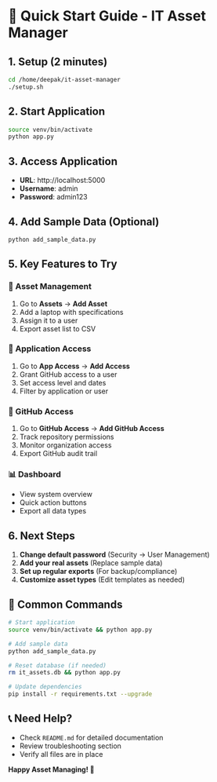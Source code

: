 # 🚀 Quick Start Guide - IT Asset Manager

## 1. Setup (2 minutes)

```bash
cd /home/deepak/it-asset-manager
./setup.sh
```

## 2. Start Application

```bash
source venv/bin/activate
python app.py
```

## 3. Access Application

- **URL**: http://localhost:5000
- **Username**: admin
- **Password**: admin123

## 4. Add Sample Data (Optional)

```bash
python add_sample_data.py
```

## 5. Key Features to Try

### 📱 Asset Management
1. Go to **Assets** → **Add Asset**
2. Add a laptop with specifications
3. Assign it to a user
4. Export asset list to CSV

### 🔐 Application Access
1. Go to **App Access** → **Add Access**
2. Grant GitHub access to a user
3. Set access level and dates
4. Filter by application or user

### 🐙 GitHub Access
1. Go to **GitHub Access** → **Add GitHub Access**
2. Track repository permissions
3. Monitor organization access
4. Export GitHub audit trail

### 📊 Dashboard
- View system overview
- Quick action buttons
- Export all data types

## 6. Next Steps

1. **Change default password** (Security → User Management)
2. **Add your real assets** (Replace sample data)
3. **Set up regular exports** (For backup/compliance)
4. **Customize asset types** (Edit templates as needed)

## 🔧 Common Commands

```bash
# Start application
source venv/bin/activate && python app.py

# Add sample data
python add_sample_data.py

# Reset database (if needed)
rm it_assets.db && python app.py

# Update dependencies
pip install -r requirements.txt --upgrade
```

## 📞 Need Help?

- Check `README.md` for detailed documentation
- Review troubleshooting section
- Verify all files are in place

**Happy Asset Managing! 🎯**
